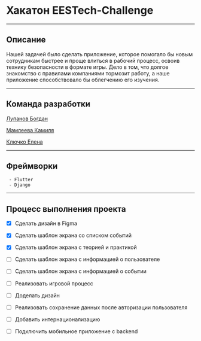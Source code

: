 # Хакатон EESTech-Challenge
____
## Описание

Нашей задачей было сделать приложение, которое помогало бы новым сотрудникам быстрее и проще влиться в рабочий процесс, освоив технику безопасности в формате игры. Дело в том, что долгое знакомство с правилами компаниями тормозит работу, а наше приложение способствовало бы облегчению его изучения.
____

## Команда разработки 

[Лупанов Богдан](https://github.com/VARWA)

[Мамлеева Камиля](https://github.com/starggazing)

[Ключко Елена](https://github.com/klyuchkooo)
____

## Фреймворки
	 - Flutter
	 - Django

____

## Процесс выполнения проекта
 - [x] Сделать дизайн в Figma
 - [x] Сделать шаблон экрана со списком событий
 - [x] Сделать шаблон экрана с теорией и практикой
 - [ ] Сделать шаблон экрана с информацией о пользователе
 - [ ] Сделать шаблон экрана с информацией  о событии
 - [ ] Реализовать игровой процесс
 - [ ] Доделать дизайн
 - [ ] Реализовать сохранение данных после авторизации пользователя
 - [ ] Добавить интернационализацию
 - [ ] Подключить мобильное приложение с backend



